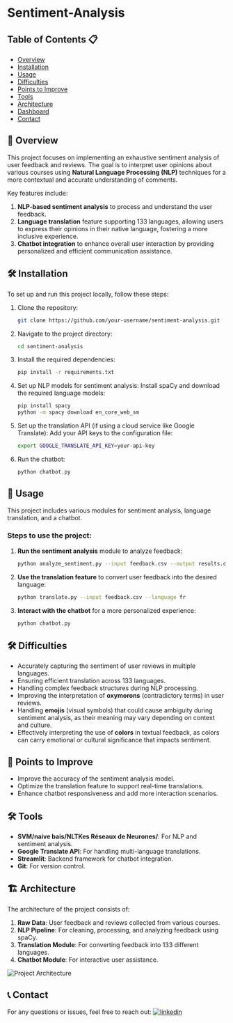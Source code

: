 # Sentiment-Analysis

## Table of Contents 📋
- [Overview](#overview)
- [Installation](#installation)
- [Usage](#usage)
- [Difficulties](#difficulties)
- [Points to Improve](#points-to-improve)
- [Tools](#tools)
- [Architecture](#architecture)
- [Dashboard](#dashboard)
- [Contact](#contact)

## 🚀 Overview
This project focuses on implementing an exhaustive sentiment analysis of user feedback and reviews. The goal is to interpret user opinions about various courses using **Natural Language Processing (NLP)** techniques for a more contextual and accurate understanding of comments.

Key features include:
1. **NLP-based sentiment analysis** to process and understand the user feedback.
2. **Language translation** feature supporting 133 languages, allowing users to express their opinions in their native language, fostering a more inclusive experience.
3. **Chatbot integration** to enhance overall user interaction by providing personalized and efficient communication assistance.

## 🛠️ Installation
To set up and run this project locally, follow these steps:

1. Clone the repository:
    ```bash
    git clone https://github.com/your-username/sentiment-analysis.git
    ```
2. Navigate to the project directory:
    ```bash
    cd sentiment-analysis
    ```
3. Install the required dependencies:
    ```bash
    pip install -r requirements.txt
    ```

4. Set up NLP models for sentiment analysis:
    Install spaCy and download the required language models:
    ```bash
    pip install spacy
    python -m spacy download en_core_web_sm
    ```

5. Set up the translation API (if using a cloud service like Google Translate):
    Add your API keys to the configuration file:
    ```bash
    export GOOGLE_TRANSLATE_API_KEY=your-api-key
    ```

6. Run the chatbot:
    ```bash
    python chatbot.py
    ```

## 🚀 Usage
This project includes various modules for sentiment analysis, language translation, and a chatbot.

### Steps to use the project:

1. **Run the sentiment analysis** module to analyze feedback:
    ```bash
    python analyze_sentiment.py --input feedback.csv --output results.csv
    ```
2. **Use the translation feature** to convert user feedback into the desired language:
    ```bash
    python translate.py --input feedback.csv --language fr
    ```
3. **Interact with the chatbot** for a more personalized experience:
    ```bash
    python chatbot.py
    ```

## 🛠️ Difficulties
- Accurately capturing the sentiment of user reviews in multiple languages.
- Ensuring efficient translation across 133 languages.
- Handling complex feedback structures during NLP processing.
- Improving the interpretation of **oxymorons** (contradictory terms) in user reviews.
- Handling **emojis** (visual symbols) that could cause ambiguity during sentiment analysis, as their meaning may vary depending on context and culture.
- Effectively interpreting the use of **colors** in textual feedback, as colors can carry emotional or cultural significance that impacts sentiment.


## 🔧 Points to Improve
- Improve the accuracy of the sentiment analysis model.
- Optimize the translation feature to support real-time translations.
- Enhance chatbot responsiveness and add more interaction scenarios.

## 🛠 Tools
- **SVM/naive bais/NLTKes Réseaux de Neurones/**: For NLP and sentiment analysis.
- **Google Translate API**: For handling multi-language translations.
- **Streamlit**: Backend framework for chatbot integration.
- **Git**: For version control.

## 🏗 Architecture
The architecture of the project consists of:
1. **Raw Data**: User feedback and reviews collected from various courses.
2. **NLP Pipeline**: For cleaning, processing, and analyzing feedback using spaCy.
3. **Translation Module**: For converting feedback into 133 different languages.
4. **Chatbot Module**: For interactive user assistance.

![Project Architecture](Sentiment-Analysis/projet_machine_learning/report/sentiment.png)

## 📞 Contact
For any questions or issues, feel free to reach out:
[![linkedin](https://img.shields.io/badge/linkedin-0A66C2?style=for-the-badge&logo=linkedin&logoColor=white)](https://www.linkedin.com/in/samiha-el-mansouri-27505b250/)
